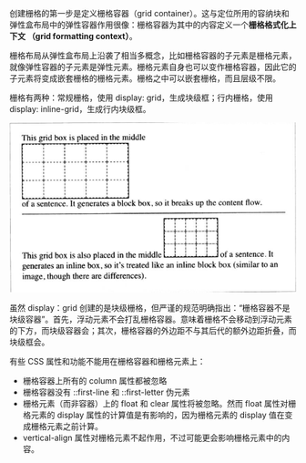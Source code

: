 创建栅格的第一步是定义栅格容器（grid container）。这与定位所用的容纳块和弹性盒布局中的弹性容器作用很像：栅格容器为其中的内容定义一个**栅格格式化上下文 （grid formatting context）**。

栅格布局从弹性盒布局上沿袭了相当多概念，比如栅格容器的子元素是栅格元素，就像弹性容器的子元素是弹性元素。栅格元素自身也可以变作栅格容器，因此它的子元素将变成嵌套栅格的栅格元素。栅格之中可以嵌套栅格，而且层级不限。

栅格有两种：常规栅格，使用 display: grid，生成块级框；行内栅格，使用 display: inline-grid，生成行内块级框。

![](常规和行内栅格.png)

虽然 display：grid 创建的是块级栅格，但严谨的规范明确指出：“栅格容器不是块级容器”。首先，浮动元素不会打乱栅格容器。意味着栅格不会移动到浮动元素的下方，而块级容器会；其次，栅格容器的外边距不与其后代的额外边距折叠，而块级框会。

有些 CSS 属性和功能不能用在栅格容器和栅格元素上：

* 栅格容器上所有的 column 属性都被忽略
* 栅格容器没有 ::first-line 和 ::first-letter 伪元素
* 栅格元素（而非容器）上的 float 和 clear 属性将被忽略。然而 float 属性对栅格元素的 display 属性的计算值是有影响的，因为栅格元素的 display 值在变成栅格元素之前计算。
* vertical-align 属性对栅格元素不起作用，不过可能更会影响栅格元素中的内容。
